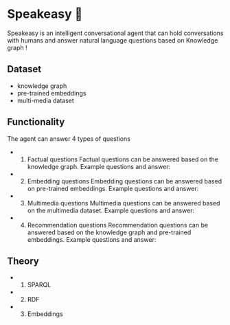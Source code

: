 # Speakeasy 🦜
Speakeasy is an intelligent conversational agent that can hold conversations with humans and answer natural language questions based on Knowledge graph !

## Dataset 
* knowledge graph
* pre-trained embeddings
* multi-media dataset

## Functionality 
The agent can answer 4 types of questions 

* 1. Factual questions
Factual questions can be answered based on the knowledge graph.
Example questions and answer:  


* 2. Embedding questions
Embedding questions can be answered based on pre-trained embeddings.
Example questions and answer:  

* 3. Multimedia questions
Multimedia questions can be answered based on the multimedia dataset.
Example questions and answer:  

* 4. Recommendation questions 
Recommendation questions can be answered based on the knowledge graph and pre-trained embeddings.
Example questions and answer:  

## Theory 
* 01. SPARQL
* 02. RDF
* 03. Embeddings 
